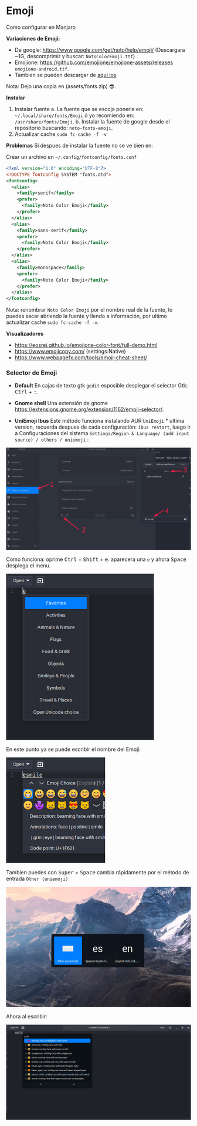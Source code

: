 # Emoji
Como configurar en Manjaro



**Variaciones de Emoji:**

- De google: https://www.google.com/get/noto/help/emoji/ (Descargara ~1G, descomprimir y buscar: `NotoColorEmoji.ttf`) .
- Emojione: https://github.com/emojione/emojione-assets/releases `emojione-android.ttf`.
- Tambien se pueden descargar de [aqui ios](https://forum.xda-developers.com/android/general/ios-13-2-emojis-huawei-themes-t3993235)

Nota: Dejo una copia en (assets/fonts.zip) 😎.



**Instalar**

1. Instalar fuente
	a. La fuente que se escoja ponerla en: `~/.local/share/fonts/Emoji` ó yo recomiendo en: `/usr/share/fonts/Emoji`.
	b. Instalar la fuente de google desde el repositorio buscando: `noto-fonts-emoji`.
2. Actualizar cache `sudo fc-cache -f -v`


**Problemas**
Si despues de instalar la fuente no se ve bien en:


Crear un archivo en `~/.config/fontconfig/fonts.conf` 

```xml
<?xml version="1.0" encoding="UTF-8"?>
<!DOCTYPE fontconfig SYSTEM "fonts.dtd">
<fontconfig>
  <alias>
    <family>serif</family>
    <prefer>
      <family>Noto Color Emoji</family>
    </prefer>
  </alias>
  <alias>
    <family>sans-serif</family>
    <prefer>
      <family>Noto Color Emoji</family>
    </prefer>
  </alias>
  <alias>
    <family>monospace</family>
    <prefer>
      <family>Noto Color Emoji</family>
    </prefer>
  </alias>
</fontconfig>
```
Nota: renombrar `Noto Color Emoji` por el nombre real de la fuente, lo puedes sacar abriendo la fuente y  llendo a información, por ultimo actualizar cache `sudo fc-cache -f -v`.





**Visualizadores**
- https://eosrei.github.io/emojione-color-font/full-demo.html
- https://www.emojicopy.com/ (settings:Native)
- https://www.webpagefx.com/tools/emoji-cheat-sheet/

### Selector de Emoji

- **Default**
  En cajas de texto gtk `gedit` esposible desplegar el selector Gtk: <kbd>Ctrl</kbd> + <kbd>:</kbd>.



- **Gnome shell**
    Una extensión de gnome https://extensions.gnome.org/extension/1162/emoji-selector/.



- **UniEmoji Ibus**
    Este método funciona instalando AUR:`UniEmoji` * ultima version, recuerda despues de cada configuración: `ibus restart`, luego ir a Configuraciones del sistema `Settings/Region & Language/ (add input source) / others / uniemoji` :

![Screenshot](assets/settings.png)



Como funciona: oprime <kbd>Ctrl</kbd> + <kbd>Shift</kbd>  + <kbd>e</kbd>. aparecera una `e` y ahora <kbd>Space</kbd> desplega el menu.

![Screenshot](assets/ibus1.png)



En este punto ya se puede escribir el nombre del Emoji:




![Screenshot](assets/ibus2.png)



Tambien puedes con <kbd>Super</kbd> + <kbd>Space</kbd> cambia rápidamente por el método de entrada `Other (uniemoji)` 



![Screenshot](assets/change.png)



Ahora al escribir:


![Screenshot](assets/select.png)
